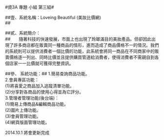 #資3A 專題 小組 第三組#

##壹、系統名稱：Loveing Beautiful (美妝比價網)<br>##

##貳、系統簡介：<br>##
&nbsp;&nbsp;&nbsp;&nbsp;&nbsp;&nbsp;隨著科技的快速發展，市面上也出現了玲瑯滿目的美妝產品。但卻因此出現了許多商店都在販賣同一種商品的情形，進而造成了商品價格不一的情況。我們的系統則可以提供消費者一個比價的功能，此系統會將同一商品在不同商家中的販賣價格逐一列出、同時比價並且提供購買管道給消費者，使得消費者不需親自到各個店家一一比價就可獲得完整資訊。<br>

##參、	系統功能：##
      1.簡易查詢商品功能。<br>
      2.會員專區功能：<br>
 	  (1)將喜愛之商品加入追蹤清單功能。<br>
 	  (2)分享對各商品的使用心得並為它評分。<br>
  3.管理者管理功能(後台端)：<br>
 	  (1)簡易上傳商品&編輯商品功能。<br>
 	  (2)圖片上傳功能。<br>
 	  (3)會員管理功能。<br>
 	  (4)網頁版面管理功能。<br>



2014.10.1 將會更新完成
